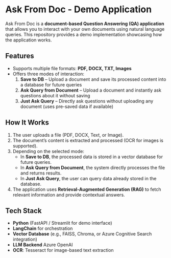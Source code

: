 # Ask From Doc - Demo Application

Ask From Doc is a **document-based Question Answering (QA) application** that allows you to interact with your own documents using natural language queries. This repository provides a demo implementation showcasing how the application works.

## Features
- Supports multiple file formats: **PDF, DOCX, TXT, Images**
- Offers three modes of interaction:
  1. **Save to DB** – Upload a document and save its processed content into a database for future queries  
  2. **Ask Query from Document** – Upload a document and instantly ask questions about it without saving  
  3. **Just Ask Query** – Directly ask questions without uploading any document (uses pre-saved data if available)  

## How It Works
1. The user uploads a file (PDF, DOCX, Text, or Image).  
2. The document’s content is extracted and processed (OCR for images is supported).  
3. Depending on the selected mode:
   - In **Save to DB**, the processed data is stored in a vector database for future queries.  
   - In **Ask Query from Document**, the system directly processes the file and returns results.  
   - In **Just Ask Query**, the user can query data already stored in the database.  
4. The application uses **Retrieval-Augmented Generation (RAG)** to fetch relevant information and provide contextual answers.

## Tech Stack
- **Python** (FastAPI / Streamlit for demo interface)  
- **LangChain** for orchestration  
- **Vector Database** (e.g., FAISS, Chroma, or Azure Cognitive Search integration)  
- **LLM Backend**  Azure OpenAI 
- **OCR**: Tesseract for image-based text extraction  
